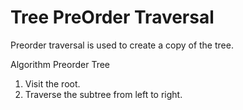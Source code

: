 # Tree PreOrder Traversal

Preorder traversal is used to create a copy of the tree.

Algorithm Preorder Tree

1.  Visit the root.
2.  Traverse the subtree from left to right.
